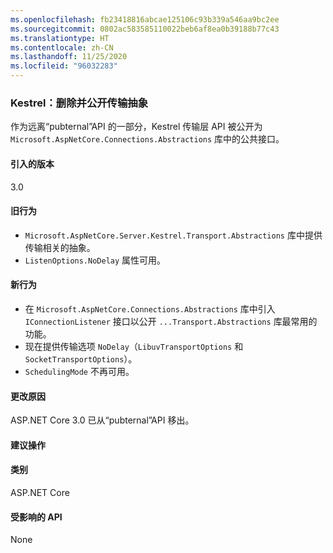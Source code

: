 ```yaml
---
ms.openlocfilehash: fb23418816abcae125106c93b339a546aa9bc2ee
ms.sourcegitcommit: 0802ac583585110022beb6af8ea0b39188b77c43
ms.translationtype: HT
ms.contentlocale: zh-CN
ms.lasthandoff: 11/25/2020
ms.locfileid: "96032283"
---
```

### <a name="kestrel-transport-abstractions-removed-and-made-public"></a>Kestrel：删除并公开传输抽象

作为远离“pubternal”API 的一部分，Kestrel 传输层 API 被公开为 `Microsoft.AspNetCore.Connections.Abstractions` 库中的公共接口。

#### <a name="version-introduced"></a>引入的版本

3.0

#### <a name="old-behavior"></a>旧行为

- `Microsoft.AspNetCore.Server.Kestrel.Transport.Abstractions` 库中提供传输相关的抽象。
- `ListenOptions.NoDelay` 属性可用。

#### <a name="new-behavior"></a>新行为

- 在 `Microsoft.AspNetCore.Connections.Abstractions` 库中引入 `IConnectionListener` 接口以公开 `...Transport.Abstractions` 库最常用的功能。
- 现在提供传输选项 `NoDelay`（`LibuvTransportOptions` 和 `SocketTransportOptions`）。
- `SchedulingMode` 不再可用。

#### <a name="reason-for-change"></a>更改原因

ASP.NET Core 3.0 已从“pubternal”API 移出。

#### <a name="recommended-action"></a>建议操作

#### <a name="category"></a>类别

ASP.NET Core

#### <a name="affected-apis"></a>受影响的 API

None

<!-- 

#### Affected APIs

Not detectable via API analysis

-->
